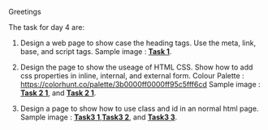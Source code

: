 Greetings

The task for day 4 are:

1. Design a web page to show case the heading tags. Use the meta, link, base, and script tags.
   Sample image : **[Task 1](TaskImage/Task1.png)**.

2. Design the page to show the useage of HTML CSS. Show how to add css properties in inline, internal, and external form.
   Colour Palette : https://colorhunt.co/palette/3b0000ff0000ff95c5fff6cd
   Sample image : **[Task 2 1](TaskImage/Task2-1.png)**, and **[Task 2 1](TaskImage/Task2-2.png)**.

3. Design a page to show how to use class and id in an normal html page.
   Sample image : **[Task3 1](TaskImage/Task3-1.png)**,**[Task3 2](TaskImage/Task3-2.png)**, and **[Task3 3](TaskImage/Task3-3.png)**.
